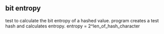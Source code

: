 ## bit entropy ##

test to calculate the bit entropy of a hashed value. 
program creates a test hash and calculates entropy. 
entropy = 2^len_of_hash_character
